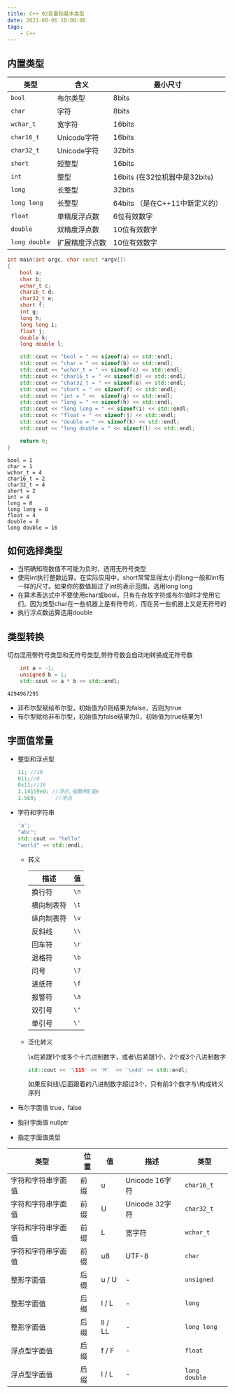```yaml
---
title: C++ 02变量和基本类型
date: 2021-08-06 10:00:00
tags:
    - C++
---
```


## 内置类型
| 类型 | 含义 | 最小尺寸|
|---|---|---|
| `bool` | 布尔类型  | 8bits |
| `char`| 字符 | 8bits |
| `wchar_t` | 宽字符 | 16bits |
| `char16_t` | Unicode字符 | 16bits |
| `char32_t` | Unicode字符 | 32bits |
| `short` | 短整型 | 16bits |
| `int` | 整型 | 16bits (在32位机器中是32bits) |
| `long` | 长整型 | 32bits |
| `long long` | 长整型 | 64bits （是在C++11中新定义的） |
| `float` | 单精度浮点数 | 6位有效数字 |
| `double` | 双精度浮点数 | 10位有效数字 |
| `long double` | 扩展精度浮点数 | 10位有效数字 |

```c++
int main(int argc, char const *argv[])
{
    bool a;
    char b;
    wchar_t c;
    char16_t d;
    char32_t e;
    short f;
    int g;
    long h;
    long long i;
    float j;
    double k;
    long double l;

    std::cout << "bool = " << sizeof(a) << std::endl;
    std::cout << "char = " << sizeof(b) << std::endl;
    std::cout << "wchar_t = " << sizeof(c) << std::endl;
    std::cout << "char16_t = " << sizeof(d) << std::endl;
    std::cout << "char32_t = " << sizeof(e) << std::endl;
    std::cout << "short = " << sizeof(f) << std::endl;
    std::cout << "int = " <<  sizeof(g) << std::endl;
    std::cout << "long = " << sizeof(h) << std::endl;
    std::cout << "long long = " << sizeof(i) << std::endl;
    std::cout << "float = " << sizeof(j) << std::endl;
    std::cout << "double = " << sizeof(k) << std::endl;
    std::cout << "long double = " << sizeof(l) << std::endl;

    return 0;
}
```

```
bool = 1
char = 1
wchar_t = 4
char16_t = 2
char32_t = 4
short = 2
int = 4
long = 8
long long = 8
float = 4
double = 8
long double = 16
```

## 如何选择类型
- 当明确知晓数值不可能为负时，选用无符号类型
- 使用int执行整数运算。在实际应用中，short常常显得太小而long一般和int有一样的尺寸。如果你的数值超过了int的表示范围，选用long long
- 在算术表达式中不要使用char或bool，只有在存放字符或布尔值时才使用它们。因为类型char在一些机器上是有符号的，而在另一些机器上又是无符号的
- 执行浮点数运算选用double

## 类型转换
切勿混用带符号类型和无符号类型,带符号数会自动地转换成无符号数
```c++
    int a = -1;
    unsigned b = 1;
    std::cout << a * b << std::endl;
```
```
4294967295
```

- 非布尔型赋给布尔型，初始值为0则结果为false，否则为true
- 布尔型赋给非布尔型，初始值为false结果为0，初始值为true结果为1

## 字面值常量
- 整型和浮点型
    ```c++
    11; //10
    011;//8
    0x11;//16
    3.14159e0; //浮点,指数用E或e
    1.5E0;      //浮点
    ```
- 字符和字符串
    ```c++
    'a';
    "abc";
    std::cout << "hello"
    "world" << std::endl;
    ```
    - 转义

        |描述|值|
        |---|---|
        |换行符|`\n`|
        |横向制表符|`\t`|
        |纵向制表符|`\v`|
        |反斜线|`\\`|
        |回车符|`\r`|
        |退格符|`\b`|
        |问号|`\?`|
        |进纸符|`\f`|
        |报警符|`\a`|
        |双引号|`\"`|
        |单引号|`\'`|

    - 泛化转义

        \x后紧跟1个或多个十六进制数字，或者\后紧跟1个、2个或3个八进制数字
        ```c++
        std::cout << '\115' << 'M'  << '\x4d' << std::endl;
        ```
        如果反斜线\后面跟着的八进制数字超过3个，只有前3个数字与\构成转义序列

- 布尔字面值 true，false
- 指针字面值 nullptr
- 指定字面值类型

|类型| 位置 | 值 |描述| 类型|
|---|---|---|---|---|
|字符和字符串字面值|前缀|u| Unicode 16字符| `char16_t`| 
|字符和字符串字面值|前缀|U| Unicode 32字符| `char32_t`| 
|字符和字符串字面值|前缀|L| 宽字符| `wchar_t`| 
|字符和字符串字面值|前缀|u8| UTF-8| `char`| 
|整形字面值|后缀|u / U| - | `unsigned`|
|整形字面值|后缀|l / L| - | `long`|
|整形字面值|后缀|ll / LL| - | `long long`|
|浮点型字面值|后缀|f / F| - | `float`|
|浮点型字面值|后缀|l / L| - | `long double`|
